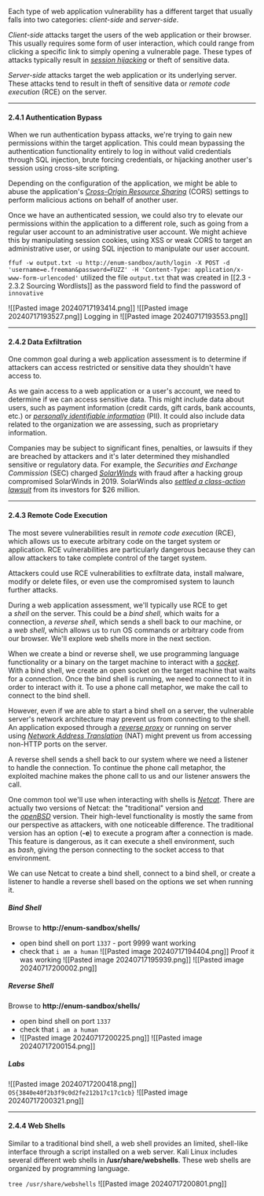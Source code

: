 Each type of web application vulnerability has a different target that usually falls into two categories: _client-side_ and _server-side_.

_Client-side_ attacks target the users of the web application or their browser. This usually requires some form of user interaction, which could range from clicking a specific link to simply opening a vulnerable page. These types of attacks typically result in [_session hijacking_](https://csrc.nist.gov/glossary/term/session_hijack_attack) or theft of sensitive data.

_Server-side_ attacks target the web application or its underlying server. These attacks tend to result in theft of sensitive data or _remote code execution_ (RCE) on the server.

--------------------------------------------------

#### 2.4.1 Authentication Bypass

When we run authentication bypass attacks, we're trying to gain new permissions within the target application. This could mean bypassing the authentication functionality entirely to log in without valid credentials through SQL injection, brute forcing credentials, or hijacking another user's session using cross-site scripting.

Depending on the configuration of the application, we might be able to abuse the application's [_Cross-Origin Resource Sharing_](https://developer.mozilla.org/en-US/docs/Web/HTTP/CORS) (CORS) settings to perform malicious actions on behalf of another user.

Once we have an authenticated session, we could also try to elevate our permissions within the application to a different role, such as going from a regular user account to an administrative user account. We might achieve this by manipulating session cookies, using XSS or weak CORS to target an administrative user, or using SQL injection to manipulate our user account.

`ffuf -w output.txt -u http://enum-sandbox/auth/login -X POST -d 'username=e.freeman&password=FUZZ' -H 'Content-Type: application/x-www-form-urlencoded'`
utilized the file `output.txt` that was created in [[2.3 - 2.3.2 Sourcing Wordlists]] as the password field to find the password of `innovative`

![[Pasted image 20240717193414.png]]
![[Pasted image 20240717193527.png]]
Logging in
![[Pasted image 20240717193553.png]]

--------------------------------------------------

#### 2.4.2 Data Exfiltration

One common goal during a web application assessment is to determine if attackers can access restricted or sensitive data they shouldn't have access to.

As we gain access to a web application or a user's account, we need to determine if we can access sensitive data. This might include data about users, such as payment information (credit cards, gift cards, bank accounts, etc.) or [_personally identifiable information_](https://www.ibm.com/topics/pii) (PII). It could also include data related to the organization we are assessing, such as proprietary information.

Companies may be subject to significant fines, penalties, or lawsuits if they are breached by attackers and it's later determined they mishandled sensitive or regulatory data. For example, the _Securities and Exchange Commission_ (SEC) charged [_SolarWinds_](https://www.sec.gov/news/press-release/2023-227) with fraud after a hacking group compromised SolarWinds in 2019. SolarWinds also [_settled a class-action lawsuit_](https://www.securityweek.com/solarwinds-agrees-pay-26-million-settle-shareholder-lawsuit-over-data-breach/) from its investors for $26 million.

--------------------------------------------------

#### 2.4.3 Remote Code Execution

The most severe vulnerabilities result in _remote code execution_ (RCE), which allows us to execute arbitrary code on the target system or application. RCE vulnerabilities are particularly dangerous because they can allow attackers to take complete control of the target system.

Attackers could use RCE vulnerabilities to exfiltrate data, install malware, modify or delete files, or even use the compromised system to launch further attacks.

During a web application assessment, we'll typically use RCE to get a _shell_ on the server. This could be a _bind shell_, which waits for a connection, a _reverse shell_, which sends a shell back to our machine, or a _web shell_, which allows us to run OS commands or arbitrary code from our browser. We'll explore web shells more in the next section.

When we create a bind or reverse shell, we use programming language functionality or a binary on the target machine to interact with a [_socket_](https://docs.oracle.com/javase/tutorial/networking/sockets/definition.html). With a bind shell, we create an open socket on the target machine that waits for a connection. Once the bind shell is running, we need to connect to it in order to interact with it. To use a phone call metaphor, we make the call to connect to the bind shell.

However, even if we are able to start a bind shell on a server, the vulnerable server's network architecture may prevent us from connecting to the shell. An application exposed through a [_reverse proxy_](https://www.nginx.com/resources/glossary/reverse-proxy-server/) or running on server using [_Network Address Translation_](https://www.cisco.com/c/en/us/products/routers/network-address-translation.html) (NAT) might prevent us from accessing non-HTTP ports on the server.

A reverse shell sends a shell back to our system where we need a listener to handle the connection. To continue the phone call metaphor, the exploited machine makes the phone call to us and our listener answers the call.

One common tool we'll use when interacting with shells is [_Netcat_](http://www.stearns.org/nc/). There are actually two versions of Netcat: the "traditional" version and the [_openBSD_](https://man.openbsd.org/nc.1) version. Their high-level functionality is mostly the same from our perspective as attackers, with one noticeable difference. The traditional version has an option (**-e**) to execute a program after a connection is made. This feature is dangerous, as it can execute a shell environment, such as _bash_, giving the person connecting to the socket access to that environment.

We can use Netcat to create a bind shell, connect to a bind shell, or create a listener to handle a reverse shell based on the options we set when running it.

##### Bind Shell
Browse to **http://enum-sandbox/shells/**
- open bind shell on port `1337` - port 9999 want working
-  check that `i am a human`
![[Pasted image 20240717194404.png]]
Proof it was working
![[Pasted image 20240717195939.png]]
![[Pasted image 20240717200002.png]]
##### Reverse Shell
Browse to **http://enum-sandbox/shells/**
- open bind shell on port `1337` 
-  check that `i am a human`
- ![[Pasted image 20240717200225.png]]
![[Pasted image 20240717200154.png]]
##### Labs
![[Pasted image 20240717200418.png]]
`OS{3840e40f2b3f9c0d2fe212b17c17c1cb}`
![[Pasted image 20240717200321.png]]

--------------------------------------------------

#### 2.4.4 Web Shells

Similar to a traditional bind shell, a web shell provides an limited, shell-like interface through a script installed on a web server. Kali Linux includes several different web shells in **/usr/share/webshells**. These web shells are organized by programming language.

`tree /usr/share/webshells`
![[Pasted image 20240717200801.png]]